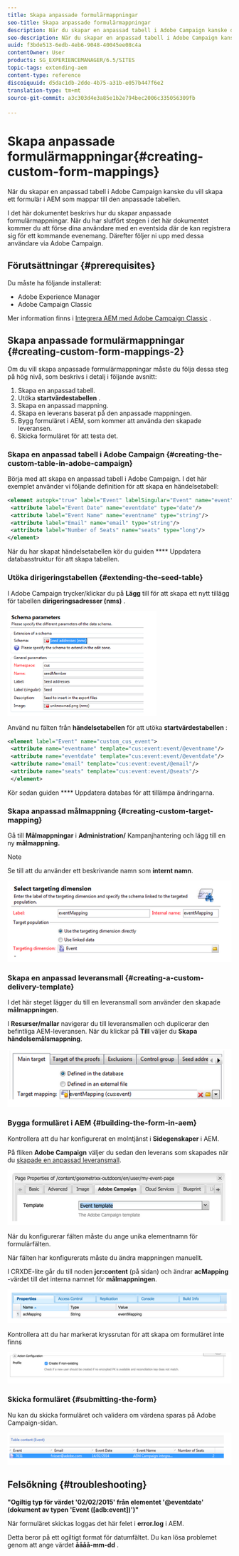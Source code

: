 ```yaml
---
title: Skapa anpassade formulärmappningar
seo-title: Skapa anpassade formulärmappningar
description: När du skapar en anpassad tabell i Adobe Campaign kanske du vill skapa ett formulär i AEM som mappar till den anpassade tabellen
seo-description: När du skapar en anpassad tabell i Adobe Campaign kanske du vill skapa ett formulär i AEM som mappar till den anpassade tabellen
uuid: f3bde513-6edb-4eb6-9048-40045ee08c4a
contentOwner: User
products: SG_EXPERIENCEMANAGER/6.5/SITES
topic-tags: extending-aem
content-type: reference
discoiquuid: d5dac1db-2dde-4b75-a31b-e057b447f6e2
translation-type: tm+mt
source-git-commit: a3c303d4e3a85e1b2e794bec2006c335056309fb

---
```



# Skapa anpassade formulärmappningar{#creating-custom-form-mappings}

När du skapar en anpassad tabell i Adobe Campaign kanske du vill skapa ett formulär i AEM som mappar till den anpassade tabellen.

I det här dokumentet beskrivs hur du skapar anpassade formulärmappningar. När du har slutfört stegen i det här dokumentet kommer du att förse dina användare med en eventsida där de kan registrera sig för ett kommande evenemang. Därefter följer ni upp med dessa användare via Adobe Campaign.

## Förutsättningar {#prerequisites}

Du måste ha följande installerat:

* Adobe Experience Manager
* Adobe Campaign Classic

Mer information finns i [Integrera AEM med Adobe Campaign Classic](/help/sites-administering/campaignonpremise.md) .

## Skapa anpassade formulärmappningar {#creating-custom-form-mappings-2}

Om du vill skapa anpassade formulärmappningar måste du följa dessa steg på hög nivå, som beskrivs i detalj i följande avsnitt:

1. Skapa en anpassad tabell.
1. Utöka **startvärdestabellen** .
1. Skapa en anpassad mappning.
1. Skapa en leverans baserat på den anpassade mappningen.
1. Bygg formuläret i AEM, som kommer att använda den skapade leveransen.
1. Skicka formuläret för att testa det.

### Skapa en anpassad tabell i Adobe Campaign {#creating-the-custom-table-in-adobe-campaign}

Börja med att skapa en anpassad tabell i Adobe Campaign. I det här exemplet använder vi följande definition för att skapa en händelsetabell:

```xml
<element autopk="true" label="Event" labelSingular="Event" name="event">
 <attribute label="Event Date" name="eventdate" type="date"/>
 <attribute label="Event Name" name="eventname" type="string"/>
 <attribute label="Email" name="email" type="string"/>
 <attribute label="Number of Seats" name="seats" type="long"/>
</element>
```

När du har skapat händelsetabellen kör du guiden **** Uppdatera databasstruktur för att skapa tabellen.

### Utöka dirigeringstabellen {#extending-the-seed-table}

I Adobe Campaign trycker/klickar du på **Lägg** till för att skapa ett nytt tillägg för tabellen **dirigeringsadresser (nms)** .

![chlimage_1-194](assets/chlimage_1-194.png)

Använd nu fälten från **händelsetabellen** för att utöka **startvärdestabellen** :

```xml
<element label="Event" name="custom_cus_event">
 <attribute name="eventname" template="cus:event:event/@eventname"/>
 <attribute name="eventdate" template="cus:event:event/@eventdate"/>
 <attribute name="email" template="cus:event:event/@email"/>
 <attribute name="seats" template="cus:event:event/@seats"/>
 </element>
```

Kör sedan guiden **** Uppdatera databas för att tillämpa ändringarna.

### Skapa anpassad målmappning {#creating-custom-target-mapping}

Gå till **Målmappningar** i **Administration/** Kampanjhantering och lägg till en ny **målmappning.**

>[!NOTE]
>
>Se till att du använder ett beskrivande namn som **internt namn**.

![chlimage_1-195](assets/chlimage_1-195.png)

### Skapa en anpassad leveransmall {#creating-a-custom-delivery-template}

I det här steget lägger du till en leveransmall som använder den skapade **målmappningen**.

I **Resurser/mallar** navigerar du till leveransmallen och duplicerar den befintliga AEM-leveransen. När du klickar på **Till** väljer du **Skapa händelsemålsmappning**.

![chlimage_1-196](assets/chlimage_1-196.png)

### Bygga formuläret i AEM {#building-the-form-in-aem}

Kontrollera att du har konfigurerat en molntjänst i **Sidegenskaper** i AEM.

På fliken **Adobe Campaign** väljer du sedan den leverans som skapades när du [skapade en anpassad leveransmall](#creating-a-custom-delivery-template).

![chlimage_1-197](assets/chlimage_1-197.png)

När du konfigurerar fälten måste du ange unika elementnamn för formulärfälten.

När fälten har konfigurerats måste du ändra mappningen manuellt.

I CRXDE-lite går du till noden **jcr:content** (på sidan) och ändrar **acMapping** -värdet till det interna namnet för **målmappningen**.

![chlimage_1-198](assets/chlimage_1-198.png)

Kontrollera att du har markerat kryssrutan för att skapa om formuläret inte finns

![chlimage_1-199](assets/chlimage_1-199.png)

### Skicka formuläret {#submitting-the-form}

Nu kan du skicka formuläret och validera om värdena sparas på Adobe Campaign-sidan.

![chlimage_1-200](assets/chlimage_1-200.png)

## Felsökning {#troubleshooting}

**&quot;Ogiltig typ för värdet &#39;02/02/2015&#39; från elementet &#39;@eventdate&#39; (dokument av typen &#39;Event ([adb:event])&#39;)&quot;**

När formuläret skickas loggas det här felet i **error.log** i AEM.

Detta beror på ett ogiltigt format för datumfältet. Du kan lösa problemet genom att ange värdet **åååå-mm-dd** .

